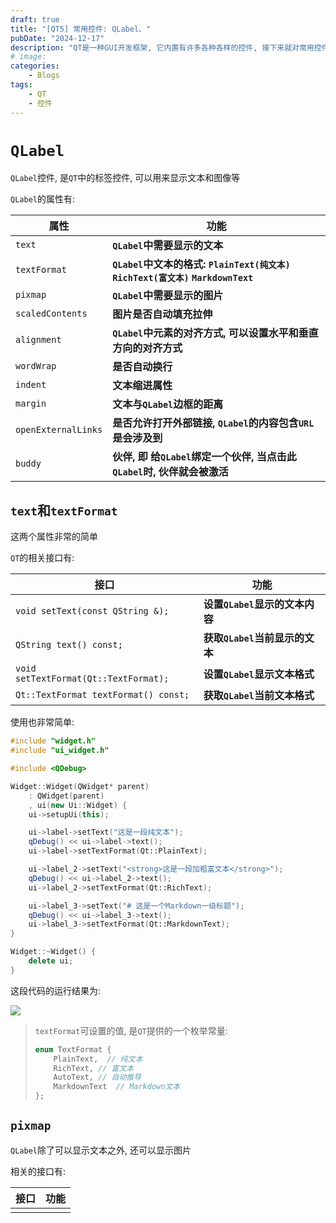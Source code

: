 ```yaml
---
draft: true
title: "[QT5] 常用控件: QLabel、"
pubDate: "2024-12-17"
description: "QT是一种GUI开发框架, 它内置有许多各种各样的控件, 接下来就对常用控件做一些介绍"
# image:
categories:
    - Blogs
tags:
    - QT
    - 控件
---
```


# `QLabel`

`QLabel`控件, 是`QT`中的标签控件, 可以用来显示文本和图像等

`QLabel`的属性有:

| 属性                | 功能                                                         |
| ------------------- | ------------------------------------------------------------ |
| `text`              | **`QLabel`中需要显示的文本**                                 |
| `textFormat`        | **`QLabel`中文本的格式: `PlainText(纯文本)` `RichText(富文本)` `MarkdownText`** |
| `pixmap`            | **`QLabel`中需要显示的图片**                                 |
| `scaledContents`    | **图片是否自动填充拉伸**                                     |
| `alignment`         | **`QLabel`中元素的对齐方式, 可以设置水平和垂直方向的对齐方式** |
| `wordWrap`          | **是否自动换行**                                             |
| `indent`            | **文本缩进属性**                                             |
| `margin`            | **文本与`QLabel`边框的距离**                                 |
| `openExternalLinks` | **是否允许打开外部链接, `QLabel`的内容包含`URL`是会涉及到**  |
| `buddy`             | **伙伴, 即 给`QLabel`绑定一个伙伴, 当点击此`QLabel`时, 伙伴就会被激活** |

## `text`和`textFormat`

这两个属性非常的简单

`QT`的相关接口有:

| 接口                                  | 功能                           |
| ------------------------------------- | ------------------------------ |
| `void setText(const QString &);`      | **设置`QLabel`显示的文本内容** |
| `QString text() const;`               | **获取`QLabel`当前显示的文本** |
| `void setTextFormat(Qt::TextFormat);` | **设置`QLabel`显示文本格式**   |
| `Qt::TextFormat textFormat() const;`  | **获取`QLabel`当前文本格式**   |

使用也非常简单:

```cpp
#include "widget.h"
#include "ui_widget.h"

#include <QDebug>

Widget::Widget(QWidget* parent)
    : QWidget(parent)
    , ui(new Ui::Widget) {
    ui->setupUi(this);

    ui->label->setText("这是一段纯文本");
    qDebug() << ui->label->text();
    ui->label->setTextFormat(Qt::PlainText);

    ui->label_2->setText("<strong>这是一段加粗富文本</strong>");
    qDebug() << ui->label_2->text();
    ui->label_2->setTextFormat(Qt::RichText);

    ui->label_3->setText("# 这是一个Markdown一级标题");
    qDebug() << ui->label_3->text();
    ui->label_3->setTextFormat(Qt::MarkdownText);
}

Widget::~Widget() {
    delete ui;
}
```

这段代码的运行结果为:

![](https://humid1ch.oss-cn-shanghai.aliyuncs.com/20250722182227451.webp)

> `textFormat`可设置的值, 是`QT`提供的一个枚举常量:
>
> ```cpp
> enum TextFormat {
>     PlainText,  // 纯文本
>     RichText,	// 富文本
>     AutoText,	// 自动推导
>     MarkdownText	// Markdown文本
> };
> ```

## `pixmap`

`QLabel`除了可以显示文本之外, 还可以显示图片

相关的接口有:

| 接口 | 功能 |
| ---- | ---- |
|      |      |

